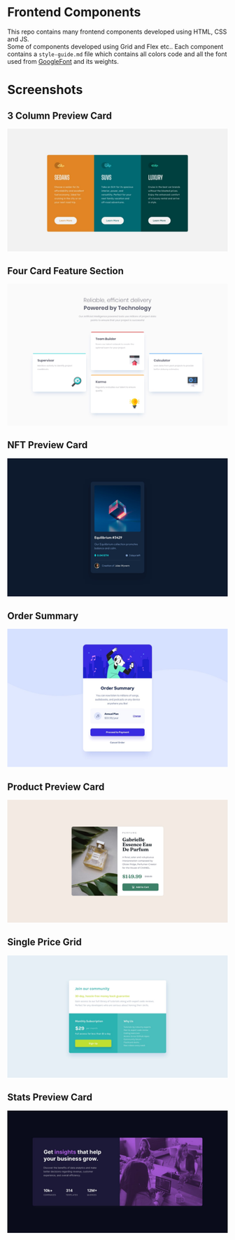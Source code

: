 # Frontend Components
This repo contains many frontend components developed using HTML, CSS and JS.
<br/>
Some of components developed using Grid and Flex etc..
Each component contains a `style-guide.md` file which contains all colors code and all the font used from [GoogleFont](https://fonts.google.com/) and its weights.

# Screenshots
## 3 Column Preview Card
![](3-column-preview-card-component/design/desktop-design.jpg)

## Four Card Feature Section
![](four-card-feature-section/design/desktop-design.jpg)

## NFT Preview Card
![](nft-preview-card-component/design/desktop-design.jpg)

## Order Summary
![](order-summary-component/design/desktop-design.jpg)

## Product Preview Card
![](product-preview-card-componentproduct-preview-card-component/design/desktop-design.jpg)

## Single Price Grid
![](single-price-grid-component/design/desktop-design.jpg)

## Stats Preview Card
![](stats-preview-card-component/design/desktop-design.jpg)
